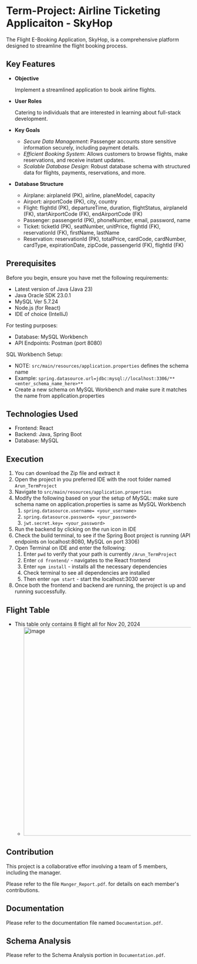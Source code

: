 # Term-Project: Airline Ticketing Applicaiton - SkyHop

The Flight E-Booking Application, SkyHop, is a comprehensive platform designed to streamline the flight booking process. 

## Key Features

- **Objective**
  
    Implement a streamlined application to book airline flights.  

- **User Roles**
  
    Catering to individuals that are interested in learning about full-stack development.
  
- **Key Goals**

    - _Secure Data Management_: Passenger accounts store sensitive information securely, including payment details.
    - _Efficient Booking System_: Allows customers to browse flights, make reservations, and receive instant updates.
    - _Scalable Database Design_: Robust database schema with structured data for flights, payments, reservations, and more.
      
- **Database Structure**
  
    - Airplane: airplaneId (PK), airline, planeModel, capacity
    - Airport: airportCode (PK), city, country
    - Flight: flightId (PK), departureTime, duration, flightStatus, airplaneId (FK), startAirportCode (FK), endAirportCode (FK)
    - Passenger: passengerId (PK), phoneNumber, email, password, name
    - Ticket: ticketId (PK), seatNumber, unitPrice, flightId (FK), reservationId (FK), firstName, lastName
    - Reservation: reservationId (PK), totalPrice, cardCode, cardNumber, cardType, expirationDate, zipCode, passengerId (FK), flightId (FK)
  
    
## Prerequisites

Before you begin, ensure you have met the following requirements:

- Latest version of Java (Java 23)
- Java Oracle SDK 23.0.1
- MySQL Ver 5.7.24
- Node.js (for React)
- IDE of choice (IntelliJ)

For testing purposes:

- Database: MySQL Workbench
- API Endpoints: Postman (port 8080)

SQL Workbench Setup:

- NOTE: `src/main/resources/application.properties` defines the schema name
- Example: `spring.datasource.url=jdbc:mysql://localhost:3306/**<enter_schema_name_here>**`
- Create a new schema on MySQL Workbench and make sure it matches the name from application.properties

## Technologies Used

- Frontend: React
- Backend: Java, Spring Boot
- Database: MySQL

## Execution

1. You can download the Zip file and extract it
2. Open the project in you preferred IDE with the root folder named `Arun_TermProject`
3. Navigate to `src/main/resources/application.properties`
4. Modify the following based on your the setup of MySQL: make sure schema name on application.properties is same as MySQL Workbench
   1. `spring.datasource.username= <your_username>`
   2. `spring.datasource.password= <your_password>`
   3. `jwt.secret.key= <your_password>`
6. Run the backend by clicking on the run icon in IDE
7. Check the build terminal, to see if the Spring Boot project is running (API endpoints on localhost:8080, MySQL on port 3306)
8. Open Terminal on IDE and enter the following:
   1. Enter `pwd` to verify that your path is currently `/Arun_TermProject`
   2. Enter `cd frontend/` - navigates to the React frontend
   3. Enter `npm install` - installs all the necessary dependencies
   4. Check terminal to see all dependencies are installed
   5. Then enter `npm start` - start the localhost:3030 server
9. Once both the frontend and backend are running, the project is up and running successfully.

## Flight Table

- This table only contains 8 flight all for Nov 20, 2024
    - <img width="569" alt="image" src="https://github.com/user-attachments/assets/fcab6d92-374b-454d-834e-c89206f83381">


## Contribution

This project is a collaborative effor involving a team of 5 members, including the manager.

Please refer to the file `Manger_Report.pdf`. for details on each member's contributions.

## Documentation

Please refer to the documentation file named `Documentation.pdf`.

## Schema Analysis

Please refer to the Schema Analysis portion in `Documentation.pdf`.
